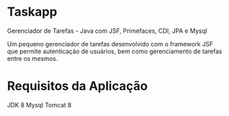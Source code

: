 # Taskapp
Gerenciador de Tarefas - Java com JSF, Primefaces, CDI, JPA e Mysql

Um pequeno gerenciador de tarefas desenvolvido com o framework JSF que permite autenticação de usuários, bem como gerenciamento de tarefas entre os mesmos.

# Requisitos da Aplicação

JDK 8
Mysql
Tomcat 8




